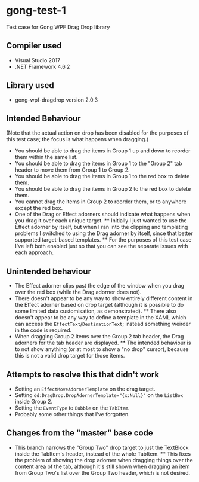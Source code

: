 # gong-test-1
Test case for Gong WPF Drag Drop library

## Compiler used
* Visual Studio 2017
* .NET Framework 4.6.2

## Library used
* gong-wpf-dragdrop version 2.0.3

## Intended Behaviour
(Note that the actual action on drop has been disabled for the purposes of this test case; the focus is what happens when dragging.)

* You should be able to drag the items in Group 1 up and down to reorder them within the same list.
* You should be able to drag the items in Group 1 to the "Group 2" tab header to move them from Group 1 to Group 2.
* You should be able to drag the items in Group 1 to the red box to delete them.
* You should be able to drag the items in Group 2 to the red box to delete them.
* You cannot drag the items in Group 2 to reorder them, or to anywhere except the red box.
* One of the Drag or Effect adorners should indicate what happens when you drag it over each unique target.
** Initially I just wanted to use the Effect adorner by itself, but when I ran into the clipping and templating problems I switched to using the Drag adorner by itself, since that better supported target-based templates.
** For the purposes of this test case I've left both enabled just so that you can see the separate issues with each approach.

## Unintended behaviour
* The Effect adorner clips past the edge of the window when you drag over the red box (while the Drag adorner does not).
* There doesn't appear to be any way to show entirely different content in the Effect adorner based on drop target (although it is possible to do some limited data customisation, as demonstrated).
** There also doesn't appear to be any way to define a template in the XAML which can access the `EffectText`/`DestinationText`; instead something weirder in the code is required.
* When dragging Group 2 items over the Group 2 tab header, the Drag adorners for the tab header are displayed.
** The intended behaviour is to not show anything (or at most to show a "no drop" cursor), because this is not a valid drop target for those items. 

## Attempts to resolve this that didn't work
* Setting an `EffectMoveAdornerTemplate` on the drag target.
* Setting `dd:DragDrop.DropAdornerTemplate="{x:Null}"` on the `ListBox` inside Group 2.
* Setting the `EventType` to `Bubble` on the `TabItem`.
* Probably some other things that I've forgotten.

## Changes from the "master" base code
* This branch narrows the "Group Two" drop target to just the TextBlock inside the TabItem's header, instead of the whole TabItem.
** This fixes the problem of showing the drop adorner when dragging things over the content area of the tab, although it's still shown when dragging an item from Group Two's list over the Group Two header, which is not desired.
